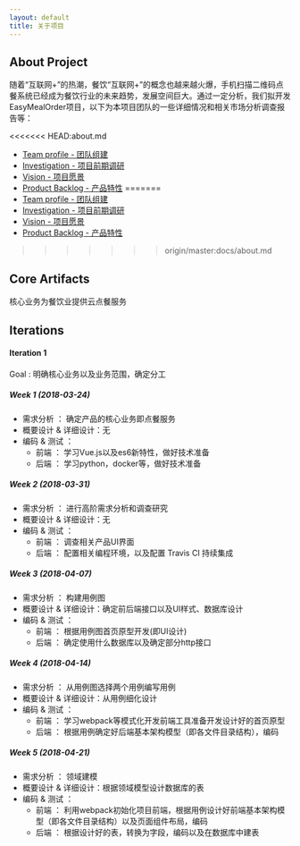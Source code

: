 ```yaml
---
layout: default
title: 关于项目
---
```


## About Project
随着“互联网+”的热潮，餐饮“互联网+”的概念也越来越火爆，手机扫描二维码点餐系统已经成为餐饮行业的未来趋势，发展空间巨大。通过一定分析，我们拟开发EasyMealOrder项目，以下为本项目团队的一些详细情况和相关市场分析调查报告等：

<<<<<<< HEAD:about.md
- [Team profile - 团队组建](team_profile)
- [Investigation - 项目前期调研](investigation)
- [Vision - 项目愿景](vision)
- [Product Backlog - 产品特性](backlog_initial)
=======
- [Team profile - 团队组建](https://github.com/EasyMealOrder/dashboard/blob/master/docs/team_profile.md)
- [Investigation - 项目前期调研](https://github.com/EasyMealOrder/dashboard/blob/master/docs/investigation.md)
- [Vision - 项目愿景](https://github.com/EasyMealOrder/dashboard/blob/master/docs/vision.md)
- [Product Backlog - 产品特性](https://github.com/EasyMealOrder/dashboard/blob/master/docs/backlog_initial.md)
>>>>>>> origin/master:docs/about.md
## Core Artifacts
核心业务为餐饮业提供云点餐服务
## Iterations
#### Iteration 1 
Goal : 明确核心业务以及业务范围，确定分工
##### Week 1 (2018-03-24)
- 需求分析 ： 确定产品的核心业务即点餐服务
- 概要设计 & 详细设计：无
- 编码 & 测试 ：
  - 前端 ： 学习Vue.js以及es6新特性，做好技术准备
  - 后端 ： 学习python，docker等，做好技术准备
##### Week 2 (2018-03-31)
- 需求分析 ： 进行高阶需求分析和调查研究
- 概要设计 & 详细设计：无
- 编码 & 测试 ：
  - 前端 ： 调查相关产品UI界面
  - 后端 ： 配置相关编程环境，以及配置 Travis CI 持续集成
##### Week 3 (2018-04-07)
- 需求分析 ： 构建用例图
- 概要设计 & 详细设计：确定前后端接口以及UI样式、数据库设计
- 编码 & 测试 ：
  - 前端 ： 根据用例图首页原型开发(即UI设计)
  - 后端 ： 确定使用什么数据库以及确定部分http接口
##### Week 4 (2018-04-14)
- 需求分析 ： 从用例图选择两个用例编写用例
- 概要设计 & 详细设计：从用例细化设计
- 编码 & 测试 ：
  - 前端 ： 学习webpack等模式化开发前端工具准备开发设计好的首页原型
  - 后端 ： 根据用例确定好后端基本架构模型（即各文件目录结构），编码
##### Week 5 (2018-04-21)
- 需求分析 ： 领域建模
- 概要设计 & 详细设计：根据领域模型设计数据库的表
- 编码 & 测试 ：
  - 前端 ： 利用webpack初始化项目前端，根据用例设计好前端基本架构模型（即各文件目录结构）以及页面组件布局，编码
  - 后端 ： 根据设计好的表，转换为字段，编码以及在数据库中建表
